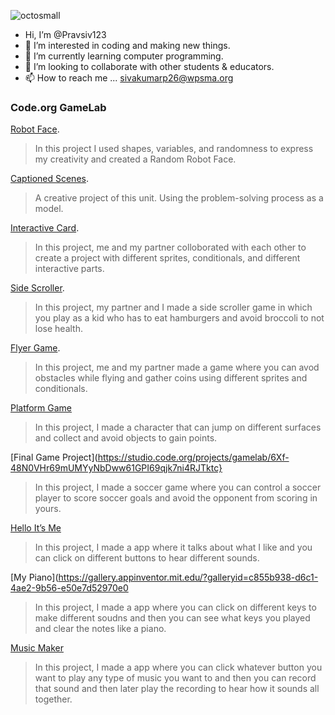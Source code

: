![octosmall](https://github.com/Pravsiv123/Pravsiv123/assets/146837858/63ff6846-b2e1-4c3d-ad97-55fce09d1321)
 - Hi, I’m @Pravsiv123
- 👀 I’m interested in coding and making new things.
- 🌱 I’m currently learning computer programming. 
- 💞️ I’m looking to collaborate with other students & educators.
- 📫 How to reach me ... sivakumarp26@wpsma.org

<!---
Pravsiv123/Pravsiv123 is a ✨ special ✨ repository because its `README.md` (this file) appears on your GitHub profile.
You can click the Preview link to take a look at your changes.
--->
### Code.org GameLab

[Robot Face](https://studio.code.org/projects/gamelab/wSTFX5yNExhET8F9tOzUzBUqwMUqNXPyfJs6EoCp7_M0).
> In this project I used shapes, variables, and randomness to express my creativity and created a Random Robot Face.

[Captioned Scenes](https://studio.code.org/projects/gamelab/LZNEivyo9sIxRdRlE-jML2kSn9mRYSYns609CfUTKyg0).
> A creative project of this unit. Using the problem-solving process as a model.

[Interactive Card](https://studio.code.org/projects/gamelab/hOqJlHvu19JB0EoJimcqzJYYKmFJ2CJcpIjeAc-Z-6I).
> In this project, me and my partner colloborated with each other to create a project with different sprites, conditionals, and different interactive parts.

[Side Scroller](https://studio.code.org/projects/gamelab/S_AQSIWg7RwhS1eT-4mDxyP33k8OVBX_SwsLIBYip7A).
> In this project, my partner and I made a side scroller game in which you play as a kid who has to eat hamburgers and avoid broccoli to not lose health.

[Flyer Game](https://studio.code.org/projects/gamelab/vJQBSpuloCwY_WN9KLQpT8vSvDnbohUp0o1wXpX4tpI).
> In this project, me and my partner made a game where you can avod obstacles while flying and gather coins using different sprites and conditionals. 

[Platform Game](https://studio.code.org/projects/gamelab/CkxnC1wL3Wg9FZ1T2J3WwNvmlNr047EUxMHxw_oq_Yw)
> In this project, I made a character that can jump on different surfaces and collect and avoid objects to gain points.

[Final Game Project](https://studio.code.org/projects/gamelab/6Xf-48N0VHr69mUMYyNbDww61GPI69qjk7ni4RJTktc}
>In this project, I made a soccer game where you can control a soccer player to score soccer goals and avoid the opponent from scoring in yours.

[Hello It’s Me](https://gallery.appinventor.mit.edu/?galleryid=3e890e8a-868e-4d81-a5d8-d43af4fe497c)
> In this project, I made a app where it talks about what I like and you can click on different buttons to hear different sounds.

[My Piano](https://gallery.appinventor.mit.edu/?galleryid=c855b938-d6c1-4ae2-9b56-e50e7d52970e0
> In this project, I made a app where you can click on different keys to make different soudns and then you can see what keys you played and clear the notes like a piano.

[Music Maker]( https://gallery.appinventor.mit.edu/?galleryid=dbb93d1e-fa4f-4775-b894-4d2a94bb60d6)
> In this project, I made a app where you can click whatever button you want to play any type of music you want to and then you can record that sound and then later play the recording to hear how it sounds all together.
